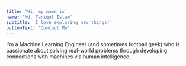```yaml
---
title: 'Hi, my name is'
name: 'Md. Tariqul Islam'
subtitle: 'I love exploring new things!'
buttonText: 'Contact Me'
---
```


I'm a Machine Learning Engineer (and sometimes football geek) who is passionate about solving real-world problems through developing connections with machines via human intelligence.